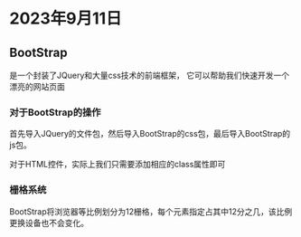# 2023年9月11日

## BootStrap

是一个封装了JQuery和大量css技术的前端框架， 它可以帮助我们快速开发一个漂亮的网站页面

### 对于BootStrap的操作

首先导入JQuery的文件包，然后导入BootStrap的css包，最后导入BootStrap的js包。

对于HTML控件，实际上我们只需要添加相应的class属性即可

### 栅格系统

BootStrap将浏览器等比例划分为12栅格，每个元素指定占其中12分之几，该比例更换设备也不会变化。
